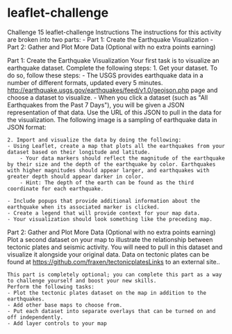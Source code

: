 # leaflet-challenge
Challenge 15 leaflet-challenge
Instructions
The instructions for this activity are broken into two parts:
    - Part 1: Create the Earthquake Visualization
    - Part 2: Gather and Plot More Data (Optional with no extra points earning)

Part 1: Create the Earthquake Visualization
    Your first task is to visualize an earthquake dataset. Complete the following steps:
    1. Get your dataset. To do so, follow these steps:
    - The USGS provides earthquake data in a number of different formats, updated every 5 minutes. http://earthquake.usgs.gov/earthquakes/feed/v1.0/geojson.php page and choose a dataset to visualize. 
    - When you click a dataset (such as "All Earthquakes from the Past 7 Days"), you will be given a JSON representation of that data. Use the URL of this JSON to pull in the data for the visualization. The following image is a sampling of earthquake data in JSON format:

    2. Import and visualize the data by doing the following:
    - Using Leaflet, create a map that plots all the earthquakes from your dataset based on their longitude and latitude.
        - Your data markers should reflect the magnitude of the earthquake by their size and the depth of the earthquake by color. Earthquakes with higher magnitudes should appear larger, and earthquakes with greater depth should appear darker in color.
        - Hint: The depth of the earth can be found as the third coordinate for each earthquake.

    - Include popups that provide additional information about the earthquake when its associated marker is clicked.
    - Create a legend that will provide context for your map data.
    - Your visualization should look something like the preceding map.

Part 2: Gather and Plot More Data (Optional with no extra points earning)
    Plot a second dataset on your map to illustrate the relationship between tectonic plates and seismic activity. You will need to pull in this dataset and visualize it alongside your original data. Data on tectonic plates can be found at https://github.com/fraxen/tectonicplatesLinks to an external site..

    This part is completely optional; you can complete this part as a way to challenge yourself and boost your new skills.
    Perform the following tasks:
    - Plot the tectonic plates dataset on the map in addition to the earthquakes.
    - Add other base maps to choose from.
    - Put each dataset into separate overlays that can be turned on and off independently.
    - Add layer controls to your map
